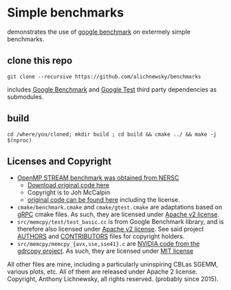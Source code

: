 # Simple benchmarks


demonstrates the use of [google benchmark](http://github.com/google/benchmark) on extermely simple benchmarks.


## clone this repo

```
git clone --recursive https://github.com/alichnewsky/benchmarks
```

includes [Google Benchmark](https://github.com/google/benchmark) and [Google Test](https://google.com/google/googletest) third party dependencies as submodules.

## build
```
cd /where/you/cloned; mkdir build ; cd build && cmake ../ && make -j $(nproc)
```

## Licenses and Copyright

- [OpenMP STREAM benchmark was obtained from NERSC](http://www.nersc.gov/users/computational-systems/cori/nersc-8-procurement/trinity-nersc-8-rfp/nersc-8-trinity-benchmarks/stream/)
   - [Download original code here](http://www.nersc.gov/assets/Trinity--NERSC-8-RFP/Benchmarks/Jan9/stream.tar)
   - Copyright is to Joh McCalpin
   - [original code can be found here](https://www.cs.virginia.edu/stream/FTP/Code/) including the license.
- `cmake/benchmark.cmake` and `cmake/gtest.cmake` are adaptations based on [gRPC](https://github.com/grpc/grpc) cmake files. As such, they are licensed under [Apache v2 license](https://github.com/grpc/grpc/blob/master/LICENSE).
- `src/memcpy/test/test_basic.cc` is from Google Benchmark library, and is therefore also licensed under [Apache v2 license](https://github.com/google/benchmark/blob/master/LICENSE). See said project [AUTHORS](https://github.com/google/benchmark/blob/master/AUTHORS) and [CONTRIBUTORS](https://github.com/google/benchmark/blob/master/CONTRIBUTORS) files for copyright holders.
- `src/memcpy/memcpy_{avx,sse,sse41}.c` are [NVIDIA code from the gdrcopy project](https://github.com/NVIDIA/gdrcopy). As such, they are licensed under [MIT license](https://github.com/NVIDIA/gdrcopy/blob/master/LICENSE)


All other files are mine, including a particularly uninspiring CBLas SGEMM, various plots, etc.
All of them are released under Apache 2 license.
Copyright, Anthony Lichnewsky, all rights reserved. (probably since 2015).
